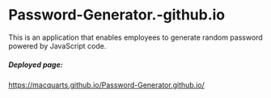# Password-Generator.-github.io
This is an application that enables employees to generate random password powered by JavaScript code.






















##### Deployed page:
https://macquarts.github.io/Password-Generator.github.io/
